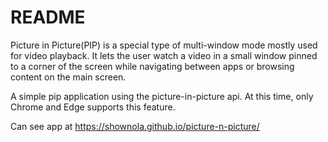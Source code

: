 # README  

Picture in Picture(PIP) is a special type of multi-window mode mostly used for video playback. It lets the user watch a video in a small window pinned to a corner of the screen while navigating between apps or browsing content on the main screen.

A simple pip application using the picture-in-picture api. At this time, only Chrome and Edge supports this feature.

Can see app at https://shownola.github.io/picture-n-picture/

